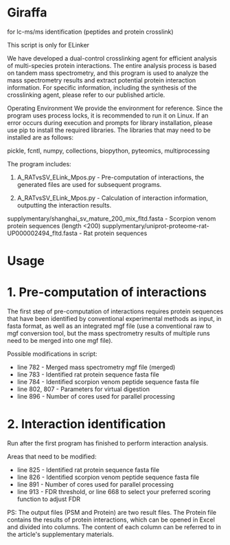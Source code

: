 # Giraffa
for lc-ms/ms identification (peptides and protein crosslink)

This script is only for ELinker

We have developed a dual-control crosslinking agent for efficient analysis of multi-species protein interactions. The entire analysis process is based on tandem mass spectrometry, and this program is used to analyze the mass spectrometry results and extract potential protein interaction information. For specific information, including the synthesis of the crosslinking agent, please refer to our published article.

Operating Environment
We provide the environment for reference. Since the program uses process locks, it is recommended to run it on Linux. If an error occurs during execution and prompts for library installation, please use pip to install the required libraries. The libraries that may need to be installed are as follows:

pickle, fcntl, numpy, collections, biopython, pyteomics, multiprocessing

The program includes:

1. A_RATvsSV_ELink_Mpos.py - Pre-computation of interactions, the generated files are used for subsequent programs.

2. A_RATvsSV_ELink_Mpos.py - Calculation of interaction information, outputting the interaction results.

supplymentary/shanghai_sv_mature_200_mix_fltd.fasta - Scorpion venom protein sequences (length <200)
supplymentary/uniprot-proteome-rat-UP000002494_fltd.fasta - Rat protein sequences

# Usage

# 1. Pre-computation of interactions

The first step of pre-computation of interactions requires protein sequences that have been identified by conventional experimental methods as input, in fasta format, as well as an integrated mgf file (use a conventional raw to mgf conversion tool, but the mass spectrometry results of multiple runs need to be merged into one mgf file).

Possible modifications in script:
- line 782 - Merged mass spectrometry mgf file (merged)
- line 783 - Identified rat protein sequence fasta file
- line 784 - Identified scorpion venom peptide sequence fasta file
- line 802, 807 - Parameters for virtual digestion
- line 896 - Number of cores used for parallel processing

# 2. Interaction identification
Run after the first program has finished to perform interaction analysis.

Areas that need to be modified:
- line 825 - Identified rat protein sequence fasta file
- line 826 - Identified scorpion venom peptide sequence fasta file
- line 891 - Number of cores used for parallel processing
- line 913 - FDR threshold, or line 668 to select your preferred scoring function to adjust FDR

PS: The output files (PSM and Protein) are two result files. The Protein file contains the results of protein interactions, which can be opened in Excel and divided into columns. The content of each column can be referred to in the article's supplementary materials.
